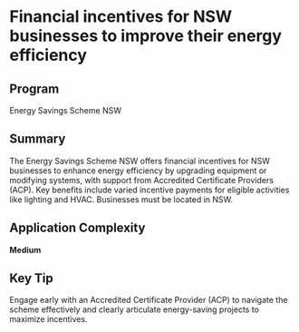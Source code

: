 # Financial incentives for NSW businesses to improve their energy efficiency
  
## Program
Energy Savings Scheme NSW

## Summary
The Energy Savings Scheme NSW offers financial incentives for NSW businesses to enhance energy efficiency by upgrading equipment or modifying systems, with support from Accredited Certificate Providers (ACP). Key benefits include varied incentive payments for eligible activities like lighting and HVAC. Businesses must be located in NSW.

## Application Complexity
**Medium**

## Key Tip
Engage early with an Accredited Certificate Provider (ACP) to navigate the scheme effectively and clearly articulate energy-saving projects to maximize incentives.
